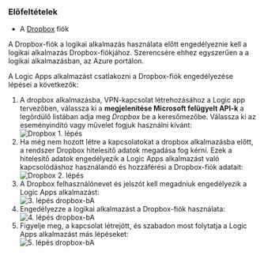 ### <a name="prerequisites"></a>Előfeltételek
* A [Dropbox](https://www.Dropbox.com/) fiók 

A Dropbox-fiók a logikai alkalmazás használata előtt engedélyeznie kell a logikai alkalmazás Dropbox-fiókjához. Szerencsére ehhez egyszerűen a a logikai alkalmazásban, az Azure portálon. 

A Logic Apps alkalmazást csatlakozni a Dropbox-fiók engedélyezése lépései a következők:

1. A dropbox alkalmazásba, VPN-kapcsolat létrehozásához a Logic app tervezőben, válassza ki a **megjelenítése Microsoft felügyelt API-k** a legördülő listában adja meg *Dropbox* be a keresőmezőbe. Válassza ki az eseményindító vagy művelet fogjuk használni kívánt:  
   ![Dropbox 1. lépés](./media/connectors-create-api-dropbox/dropbox-1.png)
2. Ha még nem hozott létre a kapcsolatokat a dropbox alkalmazásba előtt, a rendszer Dropbox hitelesítő adatok megadása fog kérni. Ezek a hitelesítő adatok engedélyezik a Logic Apps alkalmazást való kapcsolódáshoz használandó és hozzáférési a Dropbox-fiók adatait:  
   ![Dropbox 2. lépés](./media/connectors-create-api-dropbox/dropbox-2.png)
3. A Dropbox felhasználónevet és jelszót kell megadniuk engedélyezik a Logic Apps alkalmazást:  
   ![3. lépés dropbox-bA](./media/connectors-create-api-dropbox/dropbox-3.png)   
4. Engedélyezze a logikai alkalmazást a Dropbox-fiók használata:  
   ![4. lépés dropbox-bA](./media/connectors-create-api-dropbox/dropbox-4.png)
5. Figyelje meg, a kapcsolat létrejött, és szabadon most folytatja a Logic Apps alkalmazást más lépéseket:  
   ![5. lépés dropbox-bA](./media/connectors-create-api-dropbox/dropbox-5.png)   

